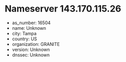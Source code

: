 # Nameserver 143.170.115.26

* as_number: 16504
* name: Unknown
* city: Tampa
* country: US
* organization: GRANITE
* version: Unknown
* dnssec: Unknown
